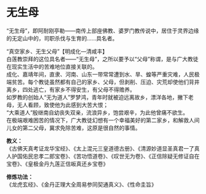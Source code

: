 # 无生母  

“无生母”，即阿耐刚亭勒——南传上部座佛教、婆罗门教传说中，居住于灵界边缘的无定山中的，司职杀伐与生育的......具名者。

“真空家乡、无生父母”【明成化—清咸丰】  
白莲教崇拜的这位具名者——“无生母”，之所以要予以“父母”称谓，是与广大教徒在现实生活中的苦难地位直接关联的。  
成化、嘉靖年间，直隶、河南、山东一带常常遭到水、旱、蝗等严重灾难，人民极端贫苦。每个教徒虽然都有自己的家乡、父母，但剥削、压迫、灾荒却使他们背井离乡，四处逃亡，有家乡不得安生，有父母不得赡养。  
如罗教的创始人“无为道人”罗梦鸿，青年时就被迫远离故乡，漂洋各地，撇下老母，无人看顾，致使他为此感到大苦大恨；  
“大乘道人”殷继南自幼丧失双亲，流浪异乡，饱尝艰辛，为此他曾痛不欲生。  
在极端艰难困苦的情况下，广大教徒幻想有一个幸福美好的第二家乡，和解救人间儿女的第二父母，冀求免除苦难，这原是很自然的事情。

**教义：**  
《古佛天真考证龙华宝经》、《太上混元三皇道德古册》、《清源妙道显圣真君一了真人护国佑民忠孝二郎宝卷》、《苦功悟道卷》、《叹世无为卷》、《正信除疑无修证自在宝卷》、《皇极金丹九莲正信皈真还乡宝卷》

**修炼功法：**  
《龙虎玄经》、《金丹正理大全周易参同契通真义》、《性命圭旨》